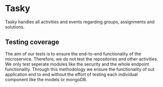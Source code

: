 # Tasky

Tasky handles all activities and events regarding groups, assignments and solutions.


## Testing coverage

The aim of our tests is to ensure the end-to-end functionality of the microservice. Therefore, we do not test the repositories and other activities.
We only test seperate modules like the security and the whole endpoint functionality. Through this methodology we ensure the functionality of out application
end to end without the effort of testing each individual component like the models or mongoDB.
